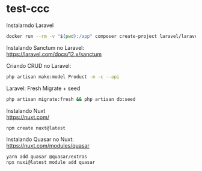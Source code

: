 # test-ccc

Instalarndo Laravel

```bash
docker run --rm -v "$(pwd):/app" composer create-project laravel/laravel /app/app
```

Instalando Sanctum no Laravel: <br />
https://laravel.com/docs/12.x/sanctum

Criando CRUD no Laravel: <br />

```bash
php artisan make:model Product -m -c --api
```

Laravel: Fresh Migrate + seed

```bash
php artisan migrate:fresh && php artisan db:seed
```

Instalando Nuxt <br />
https://nuxt.com/

```bash
npm create nuxt@latest
```

Instalando Quasar no Nuxt: <br />
https://nuxt.com/modules/quasar

```bash
yarn add quasar @quasar/extras
npx nuxi@latest module add quasar
```
